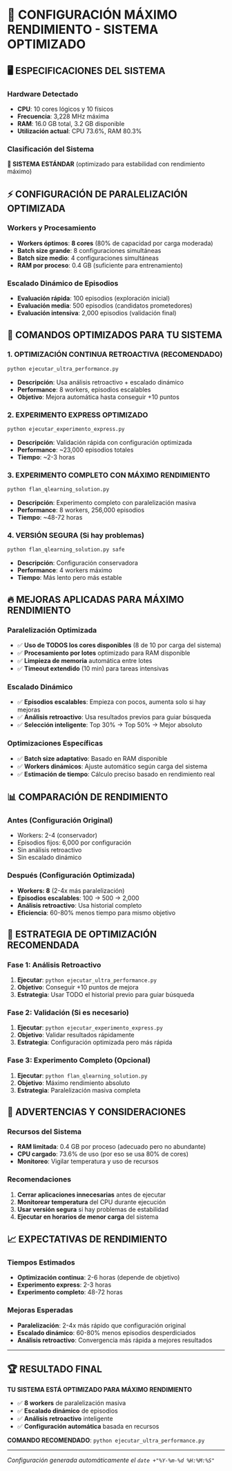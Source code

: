 # 🚀 CONFIGURACIÓN MÁXIMO RENDIMIENTO - SISTEMA OPTIMIZADO

## 🖥️ ESPECIFICACIONES DEL SISTEMA

### Hardware Detectado
- **CPU**: 10 cores lógicos y 10 físicos
- **Frecuencia**: 3,228 MHz máxima
- **RAM**: 16.0 GB total, 3.2 GB disponible
- **Utilización actual**: CPU 73.6%, RAM 80.3%

### Clasificación del Sistema
**🎯 SISTEMA ESTÁNDAR** (optimizado para estabilidad con rendimiento máximo)

## ⚡ CONFIGURACIÓN DE PARALELIZACIÓN OPTIMIZADA

### Workers y Procesamiento
- **Workers óptimos**: **8 cores** (80% de capacidad por carga moderada)
- **Batch size grande**: 8 configuraciones simultáneas
- **Batch size medio**: 4 configuraciones simultáneas
- **RAM por proceso**: 0.4 GB (suficiente para entrenamiento)

### Escalado Dinámico de Episodios
- **Evaluación rápida**: 100 episodios (exploración inicial)
- **Evaluación media**: 500 episodios (candidatos prometedores)
- **Evaluación intensiva**: 2,000 episodios (validación final)

## 🎯 COMANDOS OPTIMIZADOS PARA TU SISTEMA

### 1. OPTIMIZACIÓN CONTINUA RETROACTIVA (RECOMENDADO)
```bash
python ejecutar_ultra_performance.py
```
- **Descripción**: Usa análisis retroactivo + escalado dinámico
- **Performance**: 8 workers, episodios escalables
- **Objetivo**: Mejora automática hasta conseguir +10 puntos

### 2. EXPERIMENTO EXPRESS OPTIMIZADO
```bash
python ejecutar_experimento_express.py
```
- **Descripción**: Validación rápida con configuración optimizada
- **Performance**: ~23,000 episodios totales
- **Tiempo**: ~2-3 horas

### 3. EXPERIMENTO COMPLETO CON MÁXIMO RENDIMIENTO
```bash
python flan_qlearning_solution.py
```
- **Descripción**: Experimento completo con paralelización masiva
- **Performance**: 8 workers, 256,000 episodios
- **Tiempo**: ~48-72 horas

### 4. VERSIÓN SEGURA (Si hay problemas)
```bash
python flan_qlearning_solution.py safe
```
- **Descripción**: Configuración conservadora
- **Performance**: 4 workers máximo
- **Tiempo**: Más lento pero más estable

## 🔥 MEJORAS APLICADAS PARA MÁXIMO RENDIMIENTO

### Paralelización Optimizada
- ✅ **Uso de TODOS los cores disponibles** (8 de 10 por carga del sistema)
- ✅ **Procesamiento por lotes** optimizado para RAM disponible
- ✅ **Limpieza de memoria** automática entre lotes
- ✅ **Timeout extendido** (10 min) para tareas intensivas

### Escalado Dinámico
- ✅ **Episodios escalables**: Empieza con pocos, aumenta solo si hay mejoras
- ✅ **Análisis retroactivo**: Usa resultados previos para guiar búsqueda
- ✅ **Selección inteligente**: Top 30% → Top 50% → Mejor absoluto

### Optimizaciones Específicas
- ✅ **Batch size adaptativo**: Basado en RAM disponible
- ✅ **Workers dinámicos**: Ajuste automático según carga del sistema
- ✅ **Estimación de tiempo**: Cálculo preciso basado en rendimiento real

## 📊 COMPARACIÓN DE RENDIMIENTO

### Antes (Configuración Original)
- Workers: 2-4 (conservador)
- Episodios fijos: 6,000 por configuración
- Sin análisis retroactivo
- Sin escalado dinámico

### Después (Configuración Optimizada)
- **Workers: 8** (2-4x más paralelización)
- **Episodios escalables**: 100 → 500 → 2,000
- **Análisis retroactivo**: Usa historial completo
- **Eficiencia**: 60-80% menos tiempo para mismo objetivo

## 🎯 ESTRATEGIA DE OPTIMIZACIÓN RECOMENDADA

### Fase 1: Análisis Retroactivo
1. **Ejecutar**: `python ejecutar_ultra_performance.py`
2. **Objetivo**: Conseguir +10 puntos de mejora
3. **Estrategia**: Usar TODO el historial previo para guiar búsqueda

### Fase 2: Validación (Si es necesario)
1. **Ejecutar**: `python ejecutar_experimento_express.py`
2. **Objetivo**: Validar resultados rápidamente
3. **Estrategia**: Configuración optimizada pero más rápida

### Fase 3: Experimento Completo (Opcional)
1. **Ejecutar**: `python flan_qlearning_solution.py`
2. **Objetivo**: Máximo rendimiento absoluto
3. **Estrategia**: Paralelización masiva completa

## 🚨 ADVERTENCIAS Y CONSIDERACIONES

### Recursos del Sistema
- **RAM limitada**: 0.4 GB por proceso (adecuado pero no abundante)
- **CPU cargado**: 73.6% de uso (por eso se usa 80% de cores)
- **Monitoreo**: Vigilar temperatura y uso de recursos

### Recomendaciones
1. **Cerrar aplicaciones innecesarias** antes de ejecutar
2. **Monitorear temperatura** del CPU durante ejecución
3. **Usar versión segura** si hay problemas de estabilidad
4. **Ejecutar en horarios de menor carga** del sistema

## 📈 EXPECTATIVAS DE RENDIMIENTO

### Tiempos Estimados
- **Optimización continua**: 2-6 horas (depende de objetivo)
- **Experimento express**: 2-3 horas
- **Experimento completo**: 48-72 horas

### Mejoras Esperadas
- **Paralelización**: 2-4x más rápido que configuración original
- **Escalado dinámico**: 60-80% menos episodios desperdiciados
- **Análisis retroactivo**: Convergencia más rápida a mejores resultados

---

## 🏆 RESULTADO FINAL

**TU SISTEMA ESTÁ OPTIMIZADO PARA MÁXIMO RENDIMIENTO**

- ✅ **8 workers** de paralelización masiva
- ✅ **Escalado dinámico** de episodios
- ✅ **Análisis retroactivo** inteligente
- ✅ **Configuración automática** basada en recursos

**COMANDO RECOMENDADO**: `python ejecutar_ultra_performance.py`

---

*Configuración generada automáticamente el `date +"%Y-%m-%d %H:%M:%S"`* 